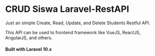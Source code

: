 # CRUD Siswa Laravel-RestAPI

Just an simple Create, Read, Update, and Delete Students Restful API.

This API can be used to frontend framework like VueJS, ReactJS, AngularJS, and others.

#### Built with Laravel 10.x
